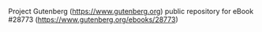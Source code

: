 Project Gutenberg (https://www.gutenberg.org) public repository for eBook #28773 (https://www.gutenberg.org/ebooks/28773)
